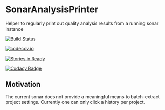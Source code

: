 # SonarAnalysisPrinter
Helper to regularly print out quality analysis results from a running sonar instance

[![Build Status](https://travis-ci.org/ottlinger/SonarAnalysisPrinter.svg?branch=master)](https://travis-ci.org/ottlinger/SonarAnalysisPrinter)

[![codecov.io](http://codecov.io/github/ottlinger/SonarAnalysisPrinter/coverage.svg?branch=master)](http://codecov.io/github/ottlinger/SonarAnalysisPrinter?branch=master)

[![Stories in
Ready](https://badge.waffle.io/ottlinger/SonarAnalysisPrinter.svg?label=ready&title=Ready)](http://waffle.io/ottlinger/SonarAnalysisPrinter)

[![Codacy Badge](https://api.codacy.com/project/badge/grade/ab19f8aeeb264e0bbad1740e07a765aa)](https://www.codacy.com/app/github_25/SonarAnalysisPrinter)

## Motivation

The current sonar does not provide a meaningful means to batch-extract project settings.
Currently one can only click a history per project.

